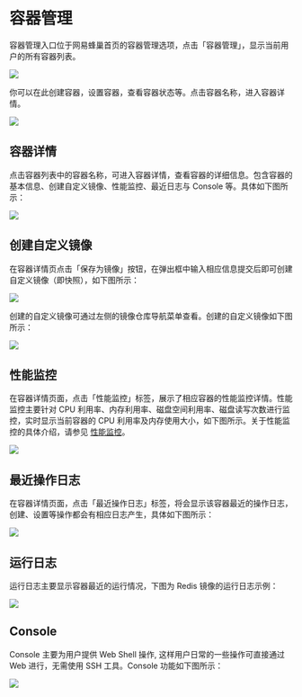 # 容器管理

容器管理入口位于网易蜂巢首页的容器管理选项，点击「容器管理」，显示当前用户的所有容器列表。

![](../image/容器管理_容器列表1.png)

你可以在此创建容器，设置容器，查看容器状态等。点击容器名称，进入容器详情。

![](../image/容器管理_容器详情.png)

## 容器详情

点击容器列表中的容器名称，可进入容器详情，查看容器的详细信息。包含容器的基本信息、创建自定义镜像、性能监控、最近日志与 Console 等。具体如下图所示：

![](../image/C5.png)

## 创建自定义镜像

在容器详情页点击「保存为镜像」按钮，在弹出框中输入相应信息提交后即可创建自定义镜像（即快照），如下图所示：

![](../image/容器管理_保存为镜像.png)

创建的自定义镜像可通过左侧的镜像仓库导航菜单查看。创建的自定义镜像如下图所示：

![](../image/容器管理_自定义镜像1.png)

## 性能监控

在容器详情页面，点击「性能监控」标签，展示了相应容器的性能监控详情。性能监控主要针对 CPU 利用率、内存利用率、磁盘空间利用率、磁盘读写次数进行监控，实时显示当前容器的 CPU 利用率及内存使用大小，如下图所示。关于性能监控的具体介绍，请参见 [性能监控](https://github.com/cloudcomb-help/md/blob/master/%E8%BF%90%E7%BB%B4%E5%B7%A5%E5%85%B7/%E6%80%A7%E8%83%BD%E7%9B%91%E6%8E%A7/%E4%BD%BF%E7%94%A8%E6%8C%87%E5%8D%97.md)。

![](../image/容器管理_性能监控.png)

## 最近操作日志

在容器详情页面，点击「最近操作日志」标签，将会显示该容器最近的操作日志，创建、设置等操作都会有相应日志产生，具体如下图所示：

![](../image/容器管理_最近日志.png)

## 运行日志

运行日志主要显示容器最近的运行情况，下图为 Redis 镜像的运行日志示例：

![](../image/C11.png)

## Console

Console 主要为用户提供 Web Shell 操作, 这样用户日常的一些操作可直接通过 Web 进行，无需使用 SSH 工具。Console 功能如下图所示：

![](../image/C10.png)












































